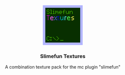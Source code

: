 <br />
<p align="center">
  <a href="https://github.com/ServerSMP-Github/Slimefun-Textures">
    <img src="https://raw.githubusercontent.com/ServerSMP-Github/Slimefun-Textures/readme/icon.png" alt="SFT-logo">
  </a>
</p>

<h3 align="center">Slimefun Textures</h3>

<p align="center">A combination texture pack for the mc plugin "slimefun"</p>
